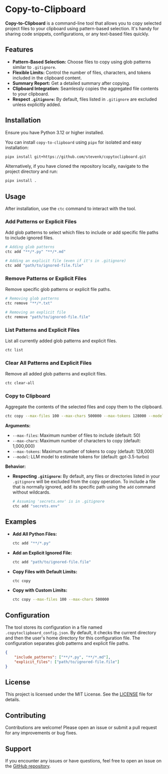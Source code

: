 # Copy-to-Clipboard

**Copy-to-Clipboard** is a command-line tool that allows you to copy selected project files to your clipboard using pattern-based selection. It's handy for sharing code snippets, configurations, or any text-based files quickly.

## Features

- **Pattern-Based Selection:** Choose files to copy using glob patterns similar to `.gitignore`.
- **Flexible Limits:** Control the number of files, characters, and tokens included in the clipboard content.
- **Summary Report:** Get a detailed summary after copying.
- **Clipboard Integration:** Seamlessly copies the aggregated file contents to your clipboard.
- **Respect `.gitignore`:** By default, files listed in `.gitignore` are excluded unless explicitly added.

## Installation

Ensure you have Python 3.12 or higher installed.

You can install `copy-to-clipboard` using `pipx` for isolated and easy installation:

```bash
pipx install git+https://github.com/stevenk/copytoclipboard.git
```

Alternatively, if you have cloned the repository locally, navigate to the project directory and run:

```bash
pipx install .
```

## Usage

After installation, use the `ctc` command to interact with the tool.

### Add Patterns or Explicit Files

Add glob patterns to select which files to include or add specific file paths to include ignored files.

```bash
# Adding glob patterns
ctc add "**/*.py" "**/*.md"

# Adding an explicit file (even if it's in .gitignore)
ctc add "path/to/ignored-file.file"
```

### Remove Patterns or Explicit Files

Remove specific glob patterns or explicit file paths.

```bash
# Removing glob patterns
ctc remove "**/*.txt"

# Removing an explicit file
ctc remove "path/to/ignored-file.file"
```

### List Patterns and Explicit Files

List all currently added glob patterns and explicit files.

```bash
ctc list
```

### Clear All Patterns and Explicit Files

Remove all added glob patterns and explicit files.

```bash
ctc clear-all
```

### Copy to Clipboard

Aggregate the contents of the selected files and copy them to the clipboard.

```bash
ctc copy --max-files 100 --max-chars 500000 --max-tokens 128000 --model gpt-3.5-turbo
```

**Arguments:**

- `--max-files`: Maximum number of files to include (default: 50)
- `--max-chars`: Maximum number of characters to copy (default: 1,000,000)
- `--max-tokens`: Maximum number of tokens to copy (default: 128,000)
- `--model`: LLM model to estimate tokens for (default: gpt-3.5-turbo)

**Behavior:**

- **Respecting `.gitignore`:** By default, any files or directories listed in your `.gitignore` will be excluded from the copy operation. To include a file that is normally ignored, add its specific path using the `add` command without wildcards.
  
  ```bash
  # Assuming 'secrets.env' is in .gitignore
  ctc add "secrets.env"
  ```

## Examples

- **Add All Python Files:**

  ```bash
  ctc add "**/*.py"
  ```

- **Add an Explicit Ignored File:**

  ```bash
  ctc add "path/to/ignored-file.file"
  ```

- **Copy Files with Default Limits:**

  ```bash
  ctc copy
  ```

- **Copy with Custom Limits:**

  ```bash
  ctc copy --max-files 100 --max-chars 500000
  ```

## Configuration

The tool stores its configuration in a file named `.copytoclipboard_config.json`. By default, it checks the current directory and then the user's home directory for this configuration file. The configuration separates glob patterns and explicit file paths.

```json
{
    "include_patterns": ["**/*.py", "**/*.md"],
    "explicit_files": ["path/to/ignored-file.file"]
}
```

## License

This project is licensed under the MIT License. See the [LICENSE](LICENSE) file for details.

## Contributing

Contributions are welcome! Please open an issue or submit a pull request for any improvements or bug fixes.

## Support

If you encounter any issues or have questions, feel free to open an issue on the [GitHub repository](https://github.com/skauwe/copy-to-clipboard).
